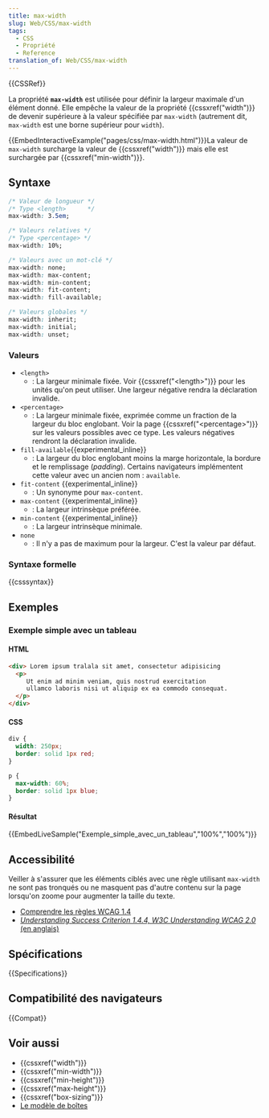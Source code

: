 ```yaml
---
title: max-width
slug: Web/CSS/max-width
tags:
  - CSS
  - Propriété
  - Reference
translation_of: Web/CSS/max-width
---
```


{{CSSRef}}

La propriété **`max-width`** est utilisée pour définir la largeur maximale d'un élément donné. Elle empêche la valeur de la propriété {{cssxref("width")}} de devenir supérieure à la valeur spécifiée par `max-width` (autrement dit, `max-width` est une borne supérieur pour `width`).

{{EmbedInteractiveExample("pages/css/max-width.html")}}La valeur de `max-width` surcharge la valeur de {{cssxref("width")}} mais elle est surchargée par {{cssxref("min-width")}}.

## Syntaxe

```css
/* Valeur de longueur */
/* Type <length>      */
max-width: 3.5em;

/* Valeurs relatives */
/* Type <percentage> */
max-width: 10%;

/* Valeurs avec un mot-clé */
max-width: none;
max-width: max-content;
max-width: min-content;
max-width: fit-content;
max-width: fill-available;

/* Valeurs globales */
max-width: inherit;
max-width: initial;
max-width: unset;
```

### Valeurs

- `<length>`
  - : La largeur minimale fixée. Voir {{cssxref("&lt;length&gt;")}} pour les unités qu'on peut utiliser. Une largeur négative rendra la déclaration invalide.
- `<percentage>`
  - : La largeur minimale fixée, exprimée comme un fraction de la largeur du bloc englobant. Voir la page {{cssxref("&lt;percentage&gt;")}} sur les valeurs possibles avec ce type. Les valeurs négatives rendront la déclaration invalide.
- `fill-available`{{experimental_inline}}
  - : La largeur du bloc englobant moins la marge horizontale, la bordure et le remplissage (_padding_). Certains navigateurs implémentent cette valeur avec un ancien nom : `available`.
- `fit-content` {{experimental_inline}}
  - : Un synonyme pour `max-content`.
- `max-content` {{experimental_inline}}
  - : La largeur intrinsèque préférée.
- `min-content` {{experimental_inline}}
  - : La largeur intrinsèque minimale.
- `none`
  - : Il n'y a pas de maximum pour la largeur. C'est la valeur par défaut.

### Syntaxe formelle

{{csssyntax}}

## Exemples

### Exemple simple avec un tableau

#### HTML

```html
<div> Lorem ipsum tralala sit amet, consectetur adipisicing
  <p>
     Ut enim ad minim veniam, quis nostrud exercitation
     ullamco laboris nisi ut aliquip ex ea commodo consequat.
  </p>
</div>
```

#### CSS

```css
div {
  width: 250px;
  border: solid 1px red;
}

p {
  max-width: 60%;
  border: solid 1px blue;
}
```

#### Résultat

{{EmbedLiveSample("Exemple_simple_avec_un_tableau","100%","100%")}}

## Accessibilité

Veiller à s'assurer que les éléments ciblés avec une règle utilisant `max-width` ne sont pas tronqués ou ne masquent pas d'autre contenu sur la page lorsqu'on zoome pour augmenter la taille du texte.

- [Comprendre les règles WCAG 1.4](/fr/docs/Web/Accessibility/Understanding_WCAG/Perceivable#Guideline_1.4_Make_it_easier_for_users_to_see_and_hear_content_including_separating_foreground_from_background)
- [_Understanding Success Criterion 1.4.4, W3C Understanding WCAG 2.0_ (en anglais)](https://www.w3.org/TR/UNDERSTANDING-WCAG20/visual-audio-contrast-scale.html)

## Spécifications

{{Specifications}}

## Compatibilité des navigateurs

{{Compat}}

## Voir aussi

- {{cssxref("width")}}
- {{cssxref("min-width")}}
- {{cssxref("min-height")}}
- {{cssxref("max-height")}}
- {{cssxref("box-sizing")}}
- [Le modèle de boîtes](/fr/Apprendre/CSS/Les_bases/Le_modèle_de_boîte)
